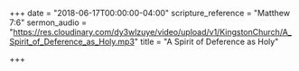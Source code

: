 +++
date = "2018-06-17T00:00:00-04:00"
scripture_reference = "Matthew 7:6"
sermon_audio = "https://res.cloudinary.com/dy3wlzuye/video/upload/v1/KingstonChurch/A_Spirit_of_Deference_as_Holy.mp3"
title = "A Spirit of Deference as Holy"

+++
